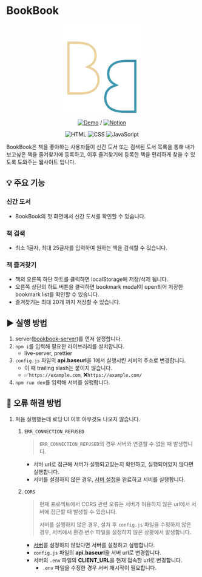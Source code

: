 # BookBook

<div align="center">

![로고](./src/assets/images/logo.svg)

[![Demo](https://img.shields.io/badge/Demo-ffffff?style=flat-square&color=21201f)](https://bookbook.ppyom.com/) / [![Notion](https://img.shields.io/badge/프로젝트-ffffff?style=flat-square&logo=Notion&logoColor=000000&labelColor=ffffff&color=ffffff)](https://radical-devourer-8fb.notion.site/BookBook-bc214ebccb674803a5eb7f69ff3b7120)

![HTML](https://img.shields.io/badge/HTML5-ffffff?style=flat-square&logo=HTML5&logoColor=ffffff&labelColor=E34C26&color=E34C26)
![CSS](https://img.shields.io/badge/CSS3-ffffff?style=flat-square&logo=CSS3&logoColor=ffffff&labelColor=2965f1&color=2965f1)
![JavaScript](https://img.shields.io/badge/JavaScript-ffffff?style=flat-square&logo=JavaScript&logoColor=323330&labelColor=f0db4f&color=f0db4f)

</div>

BookBook은 책을 좋아하는 사용자들이 신간 도서 또는 검색된 도서 목록을 통해 내가 보고싶은 책을 즐겨찾기에 등록하고, 이후 즐겨찾기에 등록한 책을 편리하게 찾을 수 있도록 도와주는 웹사이트 입니다.

## 💡 주요 기능

### 신간 도서

- BookBook의 첫 화면에서 신간 도서를 확인할 수 있습니다.

### 책 검색

- 최소 1글자, 최대 25글자를 입력하여 원하는 책을 검색할 수 있습니다.

### 책 즐겨찾기

- 책의 오른쪽 하단 하트를 클릭하면 localStorage에 저장/삭제 됩니다.
- 오른쪽 상단의 하트 버튼을 클릭하면 bookmark modal이 open되어 저장한 bookmark list를 확인할 수 있습니다.
- 즐겨찾기는 최대 20개 까지 저장할 수 있습니다.

## ▶️ 실행 방법

1. server([bookbook-server](https://github.com/ppyom/bookbook-server))를 먼저 설정합니다.
2. `npm i`를 입력해 필요한 라이브러리를 설치합니다.
   - live-server, prettier
3. `config.js` 파일의 **api.baseurl**을 1에서 실행시킨 서버의 주소로 변경합니다.
   - 이 때 trailing slash는 붙이지 않습니다.
   - ✅`https://example.com`, ❌`https://example.com/`
4. `npm run dev`를 입력해 서버를 실행합니다.

## 🧾 오류 해결 방법

1. 처음 실행했는데 로딩 UI 이후 아무것도 나오지 않습니다.

   1. `ERR_CONNECTION_REFUSED`

      > `ERR_CONNECTION_REFUSED`의 경우 서버와 연결할 수 없을 때 발생합니다.

      - 서버 url로 접근해 서버가 실행되고있는지 확인하고, 실행되어있지 않다면 실행합니다.
      - 서버를 설정하지 않은 경우, [서버 설정](https://github.com/ppyom/bookbook-server?tab=readme-ov-file#%EF%B8%8F-%EC%8B%A4%ED%96%89-%EB%B0%A9%EB%B2%95)을 완료하고 서버를 실행합니다.

   2. `CORS`

      > 현재 프로젝트에서 CORS 관련 오류는 서버가 허용하지 않은 url에서 서버에 접근할 때 발생할 수 있습니다.
      >
      > 서버를 실행하지 않은 경우, 설치 후 `config.js` 파일을 수정하지 않은 경우, 서버에서 환경 변수 파일을 설정하지 않은 상황에서 발생합니다.

      - [서버](https://github.com/ppyom/bookbook-server)를 설정하지 않았다면 서버를 설정하고 실행합니다.
      - `config.js` 파일의 **api.baseurl**을 서버 url로 변경합니다.
      - 서버의 `.env` 파일의 **CLIENT_URL**을 현재 접속한 url로 변경합니다.
        - `.env` 파일을 수정한 경우 서버 재시작이 필요합니다.
